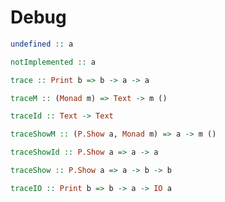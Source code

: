Debug
=====

```haskell
undefined :: a
```

```haskell
notImplemented :: a
```

```haskell
trace :: Print b => b -> a -> a
```

```haskell
traceM :: (Monad m) => Text -> m ()
```

```haskell
traceId :: Text -> Text
```

```haskell
traceShowM :: (P.Show a, Monad m) => a -> m ()
```

```haskell
traceShowId :: P.Show a => a -> a
```

```haskell
traceShow :: P.Show a => a -> b -> b
```

```haskell
traceIO :: Print b => b -> a -> IO a
```

